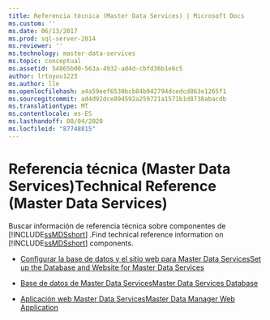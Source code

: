 ```yaml
---
title: Referencia técnica (Master Data Services) | Microsoft Docs
ms.custom: ''
ms.date: 06/13/2017
ms.prod: sql-server-2014
ms.reviewer: ''
ms.technology: master-data-services
ms.topic: conceptual
ms.assetid: 54865b00-563a-4932-ad4d-cbfd36b1e6c5
author: lrtoyou1223
ms.author: lle
ms.openlocfilehash: a4a59eef6530bcb84b942794dcedcd863e1265f1
ms.sourcegitcommit: ad4d92dce894592a259721a1571b1d8736abacdb
ms.translationtype: MT
ms.contentlocale: es-ES
ms.lasthandoff: 08/04/2020
ms.locfileid: "87748815"
---
```

# <a name="technical-reference-master-data-services"></a><span data-ttu-id="e17b3-102">Referencia técnica (Master Data Services)</span><span class="sxs-lookup"><span data-stu-id="e17b3-102">Technical Reference (Master Data Services)</span></span>
  <span data-ttu-id="e17b3-103">Buscar información de referencia técnica sobre componentes de [!INCLUDE[ssMDSshort](../includes/ssmdsshort-md.md)] .</span><span class="sxs-lookup"><span data-stu-id="e17b3-103">Find technical reference information on [!INCLUDE[ssMDSshort](../includes/ssmdsshort-md.md)] components.</span></span>  
  
-   [<span data-ttu-id="e17b3-104">Configurar la base de datos y el sitio web para Master Data Services</span><span class="sxs-lookup"><span data-stu-id="e17b3-104">Set up the Database and Website for Master Data Services</span></span>](set-up-the-database-and-website-for-master-data-services.md)  
  
-   [<span data-ttu-id="e17b3-105">Base de datos de Master Data Services</span><span class="sxs-lookup"><span data-stu-id="e17b3-105">Master Data Services Database</span></span>](../../2014/master-data-services/master-data-services-database.md)  
  
-   [<span data-ttu-id="e17b3-106">Aplicación web Master Data Services</span><span class="sxs-lookup"><span data-stu-id="e17b3-106">Master Data Manager Web Application</span></span>](../../2014/master-data-services/master-data-manager-web-application.md)  
  
  
